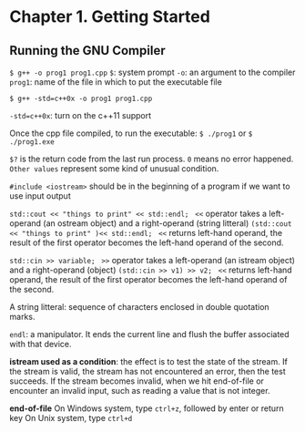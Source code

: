 # Chapter 1. Getting Started
## Running the GNU Compiler

`$ g++ -o prog1 prog1.cpp`
`$`: system prompt
`-o`: an argument to the compiler
`prog1`: name of the file in which to put the executable file

`$ g++ -std=c++0x -o prog1 prog1.cpp`

`-std=c++0x`: turn on the c++11 support

Once the cpp file compiled, to run the executable:
`$ ./prog1` or `$ ./prog1.exe` 

`$?` is the return code from the last run process. `0` means no error happened. `Other values` represent some kind of unusual condition.

`#include <iostream>` should be in the beginning of a program if we want to use input output

`std::cout << "things to print" << std::endl; ` 
`<<` operator takes a left-operand (an ostream object) and a right-operand (string litteral)
`(std::cout << "things to print" )<< std::endl; `
`<<` returns left-hand operand, the result of the first operator becomes the left-hand operand of the second.

`std::cin >> variable; ` 
`>>` operator takes a left-operand (an istream object) and a right-operand (object)
`(std::cin >> v1) >> v2; ` 
`<<` returns left-hand operand, the result of the first operator becomes the left-hand operand of the second.

A string litteral: sequence of characters enclosed in double quotation marks.

`endl`: a manipulator. It ends the current line and flush the buffer associated with that device.

**istream used as a condition**: the effect is to test the state of the stream. 
If the stream is valid, the stream has not encountered an error, then the test succeeds.
If the stream becomes invalid, when we hit end-of-file or encounter an invalid input, such as reading a value that is not integer.

**end-of-file**
On Windows system, type `ctrl+z`, followed by enter or return key
On Unix system, type `ctrl+d`
